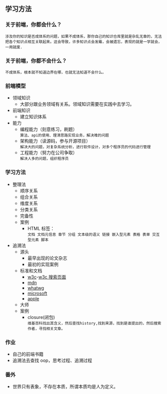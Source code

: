 ##  学习方法

### 关于前端，你都会什么？

`涉及你的知识是否成体系的问题，如果不成体系，那你自己的知识仓库里就是杂乱无章的，无法把各个知识点相互关联起来。这会导致，许多知识点会发霉，会被遗忘，表现的就是一学就会，一用就废.`

### 关于前端，你都不会什么？

`不成体系，根本就不知道边界在哪，也就无法知道不会什么。`

### 前端模型

- 领域知识
  - 大部分跟业务领域有关系。领域知识需要在实践中去学习。
- 前端知识
  - 建立知识体系
- 能力
  - 编程能力（刻意练习，刷题）  
    `算法、api的使用、理清思路实现业务，解决难的问题`
  - 架构能力（读源码，参与开源项目）  
    `解决大的问题，对复杂系统分析，进行软件设计，对多个程序员的代码进行管理`
  - 工程能力（努力在公司争取）  
    `解决人多的问题，组织程序员`

### 学习方法

- 整理法
  - 顺序关系
  - 组合关系
  - 维度关系
  - 分类关系
  - 完备性
  - 案例
    - HTML 标签：  
       `文档 文档元信息 章节 分组 文本级的语义 链接 嵌入型元素 表格 表单 交互型元素 脚本`
- 追溯法
  - 源头
    - 最早出现的论文杂志
    - 最初的实现案例
  - 标准和文档
    - [w3c](w3.org)-[w3c 搜索页面](w3.org/TR)
    - [mdn](developer.mozilla.org)
    - [whatwg](whatwg.org)
    - [microsoft](msdn.microsoft.com)
    - [apple](developer.apple.com)
  - 大师
  - 案例
    - closure(闭包)  
      `维基百科找出其含义，然后查找history,找到来源，找到是谁提出的，然后搜索作者，寻找相关文章。`

### 作业

- 自己的前端书籍
- 追溯法去查找 oop，思考过程、追溯过程

### 番外

- 世界只有表象，不存在本质，所谓本质均是人为定义。
